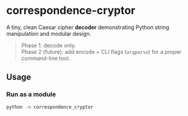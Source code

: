 # correspondence-cryptor

A tiny, clean Caesar cipher **decoder** demonstrating Python string manipulation and modular design.

> Phase 1: decode only.  
> Phase 2 (future): add encode + CLI flags (`argparse`) for a proper command-line tool.

## Usage
### Run as a module
```bash
python -m correspondence_cryptor
```
